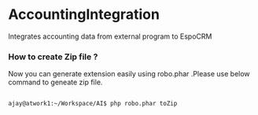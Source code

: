 # AccountingIntegration
Integrates accounting data from external program to EspoCRM

### How to create Zip file ?
Now you can generate extension easily using robo.phar .Please use below command to geneate zip file.

```shell

ajay@atwork1:~/Workspace/AI$ php robo.phar toZip

```